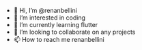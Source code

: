 - 👋 Hi, I’m @renanbellini
- 👀 I’m interested in coding
- 🌱 I’m currently learning flutter
- 💞️ I’m looking to collaborate on any projects
- 📫 How to reach me renanbellini

<!---
renanbellini/renanbellini is a ✨ special ✨ repository because its `README.md` (this file) appears on your GitHub profile.
You can click the Preview link to take a look at your changes.
--->
